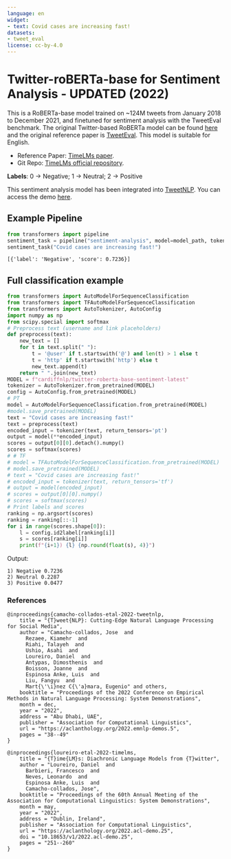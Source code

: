 ```yaml
---
language: en
widget:
- text: Covid cases are increasing fast!
datasets:
- tweet_eval
license: cc-by-4.0
---
```



# Twitter-roBERTa-base for Sentiment Analysis - UPDATED (2022)

This is a RoBERTa-base model trained on ~124M tweets from January 2018 to December 2021, and finetuned for sentiment analysis with the TweetEval benchmark. 
The original Twitter-based RoBERTa model can be found [here](https://huggingface.co/cardiffnlp/twitter-roberta-base-2021-124m) and the original reference paper is [TweetEval](https://github.com/cardiffnlp/tweeteval). This model is suitable for English. 

- Reference Paper: [TimeLMs paper](https://arxiv.org/abs/2202.03829). 
- Git Repo: [TimeLMs official repository](https://github.com/cardiffnlp/timelms).

<b>Labels</b>: 
0 -> Negative;
1 -> Neutral;
2 -> Positive

This sentiment analysis model has been integrated into [TweetNLP](https://github.com/cardiffnlp/tweetnlp). You can access the demo [here](https://tweetnlp.org).

## Example Pipeline
```python
from transformers import pipeline
sentiment_task = pipeline("sentiment-analysis", model=model_path, tokenizer=model_path)
sentiment_task("Covid cases are increasing fast!")
```
```
[{'label': 'Negative', 'score': 0.7236}]
```

## Full classification example

```python
from transformers import AutoModelForSequenceClassification
from transformers import TFAutoModelForSequenceClassification
from transformers import AutoTokenizer, AutoConfig
import numpy as np
from scipy.special import softmax
# Preprocess text (username and link placeholders)
def preprocess(text):
    new_text = []
    for t in text.split(" "):
        t = '@user' if t.startswith('@') and len(t) > 1 else t
        t = 'http' if t.startswith('http') else t
        new_text.append(t)
    return " ".join(new_text)
MODEL = f"cardiffnlp/twitter-roberta-base-sentiment-latest"
tokenizer = AutoTokenizer.from_pretrained(MODEL)
config = AutoConfig.from_pretrained(MODEL)
# PT
model = AutoModelForSequenceClassification.from_pretrained(MODEL)
#model.save_pretrained(MODEL)
text = "Covid cases are increasing fast!"
text = preprocess(text)
encoded_input = tokenizer(text, return_tensors='pt')
output = model(**encoded_input)
scores = output[0][0].detach().numpy()
scores = softmax(scores)
# # TF
# model = TFAutoModelForSequenceClassification.from_pretrained(MODEL)
# model.save_pretrained(MODEL)
# text = "Covid cases are increasing fast!"
# encoded_input = tokenizer(text, return_tensors='tf')
# output = model(encoded_input)
# scores = output[0][0].numpy()
# scores = softmax(scores)
# Print labels and scores
ranking = np.argsort(scores)
ranking = ranking[::-1]
for i in range(scores.shape[0]):
    l = config.id2label[ranking[i]]
    s = scores[ranking[i]]
    print(f"{i+1}) {l} {np.round(float(s), 4)}")
```

Output: 

```
1) Negative 0.7236
2) Neutral 0.2287
3) Positive 0.0477
```


### References 
```
@inproceedings{camacho-collados-etal-2022-tweetnlp,
    title = "{T}weet{NLP}: Cutting-Edge Natural Language Processing for Social Media",
    author = "Camacho-collados, Jose  and
      Rezaee, Kiamehr  and
      Riahi, Talayeh  and
      Ushio, Asahi  and
      Loureiro, Daniel  and
      Antypas, Dimosthenis  and
      Boisson, Joanne  and
      Espinosa Anke, Luis  and
      Liu, Fangyu  and
      Mart{\'\i}nez C{\'a}mara, Eugenio" and others,
    booktitle = "Proceedings of the 2022 Conference on Empirical Methods in Natural Language Processing: System Demonstrations",
    month = dec,
    year = "2022",
    address = "Abu Dhabi, UAE",
    publisher = "Association for Computational Linguistics",
    url = "https://aclanthology.org/2022.emnlp-demos.5",
    pages = "38--49"
}

```

```
@inproceedings{loureiro-etal-2022-timelms,
    title = "{T}ime{LM}s: Diachronic Language Models from {T}witter",
    author = "Loureiro, Daniel  and
      Barbieri, Francesco  and
      Neves, Leonardo  and
      Espinosa Anke, Luis  and
      Camacho-collados, Jose",
    booktitle = "Proceedings of the 60th Annual Meeting of the Association for Computational Linguistics: System Demonstrations",
    month = may,
    year = "2022",
    address = "Dublin, Ireland",
    publisher = "Association for Computational Linguistics",
    url = "https://aclanthology.org/2022.acl-demo.25",
    doi = "10.18653/v1/2022.acl-demo.25",
    pages = "251--260"
}

```
